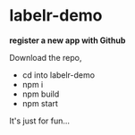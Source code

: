 # labelr-demo

**register a new app with Github**

Download the repo,
  * cd into labelr-demo
  * npm i
  * npm build
  * npm start

It's just for fun...
